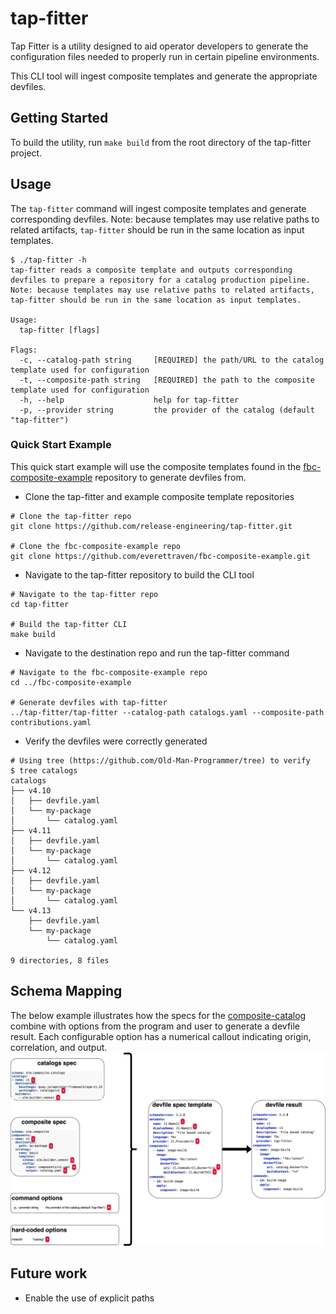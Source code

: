 # tap-fitter

Tap Fitter is a utility designed to aid operator developers to generate the configuration files needed to properly run in certain pipeline environments.

This CLI tool will ingest composite templates and generate the appropriate devfiles.

## Getting Started

To build the utility, run `make build` from the root directory of the tap-fitter project.

## Usage

The `tap-fitter` command will ingest composite templates and generate corresponding devfiles.
Note: because templates may use relative paths to related artifacts, `tap-fitter` should be run in the same location as input templates.
```
$ ./tap-fitter -h
tap-fitter reads a composite template and outputs corresponding devfiles to prepare a repository for a catalog production pipeline.
Note: because templates may use relative paths to related artifacts, tap-fitter should be run in the same location as input templates.

Usage:
  tap-fitter [flags]

Flags:
  -c, --catalog-path string     [REQUIRED] the path/URL to the catalog template used for configuration
  -t, --composite-path string   [REQUIRED] the path to the composite template used for configuration
  -h, --help                    help for tap-fitter
  -p, --provider string         the provider of the catalog (default "tap-fitter")
```

### Quick Start Example

This quick start example will use the composite templates found in the [fbc-composite-example](https://github.com/everettraven/fbc-composite-example/tree/main) repository to generate devfiles from.

- Clone the tap-fitter and example composite template repositories
```
# Clone the tap-fitter repo
git clone https://github.com/release-engineering/tap-fitter.git

# Clone the fbc-composite-example repo
git clone https://github.com/everettraven/fbc-composite-example.git
```
- Navigate to the tap-fitter repository to build the CLI tool
```
# Navigate to the tap-fitter repo
cd tap-fitter

# Build the tap-fitter CLI
make build
```
- Navigate to the destination repo and run the tap-fitter command
```
# Navigate to the fbc-composite-example repo
cd ../fbc-composite-example

# Generate devfiles with tap-fitter
../tap-fitter/tap-fitter --catalog-path catalogs.yaml --composite-path contributions.yaml
```
- Verify the devfiles were correctly generated
```
# Using tree (https://github.com/Old-Man-Programmer/tree) to verify
$ tree catalogs
catalogs
├── v4.10
│   ├── devfile.yaml
│   └── my-package
│       └── catalog.yaml
├── v4.11
│   ├── devfile.yaml
│   └── my-package
│       └── catalog.yaml
├── v4.12
│   ├── devfile.yaml
│   └── my-package
│       └── catalog.yaml
└── v4.13
    ├── devfile.yaml
    └── my-package
        └── catalog.yaml

9 directories, 8 files

```

## Schema Mapping
The below example illustrates how the specs for the [composite-catalog](https://olm.operatorframework.io/docs/reference/catalog-templates/#olmcompositecatalogs) combine with options from the program and user to generate a devfile result.  Each configurable option has a numerical callout indicating origin, correlation, and output.
![](tap-fitter-schema-fit.drawio.svg)

## Future work
- Enable the use of explicit paths
